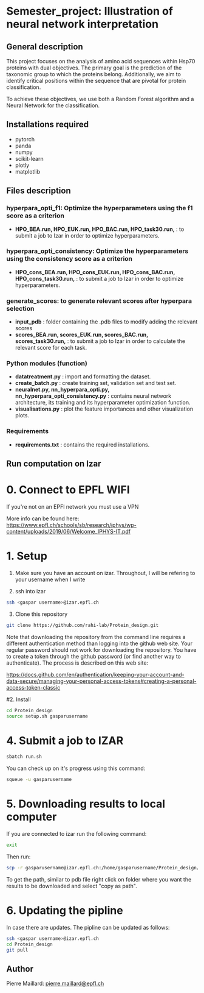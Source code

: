 # Semester_project: Illustration of neural network interpretation

## General description
This project focuses on the analysis of amino acid sequences within Hsp70 proteins with dual objectives. The primary goal is the prediction of the taxonomic group to which the proteins belong. Additionally, we aim to identify critical positions within the sequence that are pivotal for protein classification.

To achieve these objectives, we use both a Random Forest algorithm and a Neural Network for the classification.
## Installations required
- pytorch
- panda
- numpy
- scikit-learn
- plotly
- matplotlib
## Files description
### hyperpara_opti_f1: Optimize the hyperparameters using the f1 score as a criterion
- **HPO_BEA.run, HPO_EUK.run, HPO_BAC.run, HPO_task30.run,** : to submit a job to Izar in order to optimize hyperparameters.
### hyperpara_opti_consistency: Optimize the hyperparameters using the consistency score as a criterion
- **HPO_cons_BEA.run, HPO_cons_EUK.run, HPO_cons_BAC.run, HPO_cons_task30.run,** : to submit a job to Izar in order to optimize hyperparameters.
### generate_scores: to generate relevant scores after hyperpara selection
- **input_pdb** : folder containing the .pdb files to modify adding the relevant scores
- **scores_BEA.run, scores_EUK.run, scores_BAC.run, scores_task30.run,** : to submit a job to Izar in order to calculate the relevant score for each task.
###
### Python modules (function)
- **datatreatment.py** : import and formatting the dataset.
- **create_batch.py** : create training set, validation set and test set.
- **neuralnet.py, nn_hyperpara_opti.py, nn_hyperpara_opti_consistency.py** : contains neural network architecture, its training and its hyperparameter optimization function.
- **visualisations.py** : plot the feature importances and other visualization plots.
### Requirements 
- **requirements.txt** : contains the required installations.


## Run computation on Izar
# 0. Connect to EPFL WIFI
If you're not on an EPFl network you must use a VPN

More info can be found here: https://www.epfl.ch/schools/sb/research/iphys/wp-content/uploads/2019/06/Welcome_IPHYS-IT.pdf

# 1. Setup

1. Make sure you have an account on izar. Throughout, I will be refering to your username when I write <gaspar username>

2. ssh into izar
```bash
ssh <gaspar username>@izar.epfl.ch
```

3. Clone this repository

```bash
git clone https://github.com/rahi-lab/Protein_design.git
```

Note that downloading the repository from the command line requires a different authentication method than logging into the github web site. Your regular password should not work for downloading the repository. You have to create a token through the github password (or find another way to authenticate). The process is described on this web site:

https://docs.github.com/en/authentication/keeping-your-account-and-data-secure/managing-your-personal-access-tokens#creating-a-personal-access-token-classic

#2. Install

```bash
cd Protein_design
source setup.sh gasparusername
```

# 4. Submit a job to IZAR
 ```bash
sbatch run.sh
```
You can check up on it's progress using this command:
 ```bash
squeue -u gasparusername
```

# 5. Downloading results to local computer
If you are connected to izar run the following command:
```bash
exit
```
Then run:
```bash
scp -r gasparusername@izar.epfl.ch:/home/gasparusername/Protein_design/results "path\to\local\storage_file"

```
To get the path, similar to pdb file right click on folder where you want the results to be downloaded and select "copy as path".

# 6. Updating the pipline
In case there are updates. The pipline can be updated as follows:
```bash
ssh <gaspar username>@izar.epfl.ch
cd Protein_design
git pull
```

## Author
Pierre Maillard: pierre.maillard@epfl.ch

